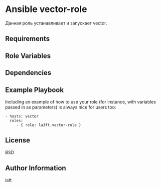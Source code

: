 Ansible vector-role
=========
Данная роль устанавливает и запускает vector.

Requirements
------------


Role Variables
--------------


Dependencies
------------


Example Playbook
----------------

Including an example of how to use your role (for instance, with variables passed in as parameters) is always nice for users too:

    - hosts: vector
      roles:
         - { role: la3ft.vector-role }

License
-------

BSD

Author Information
------------------

laft
